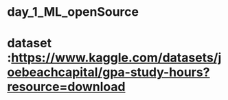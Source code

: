 # day_1_ML_openSource
# dataset :https://www.kaggle.com/datasets/joebeachcapital/gpa-study-hours?resource=download
